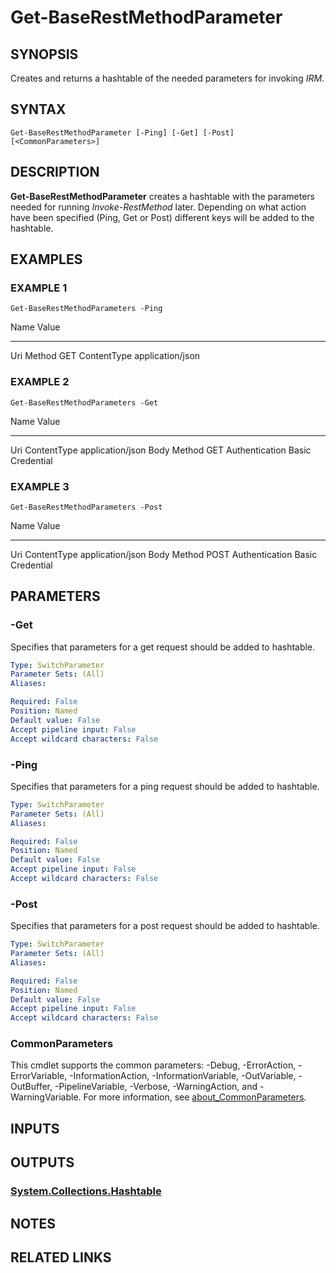 # Get-BaseRestMethodParameter

## SYNOPSIS
Creates and returns a hashtable of the needed parameters for invoking *IRM*.

## SYNTAX

```
Get-BaseRestMethodParameter [-Ping] [-Get] [-Post] [<CommonParameters>]
```

## DESCRIPTION
**Get-BaseRestMethodParameter** creates a hashtable with the parameters needed for running *Invoke-RestMethod* later.
Depending on what action have been specified (Ping, Get or Post) different keys will be added to the hashtable.

## EXAMPLES

### EXAMPLE 1
```
Get-BaseRestMethodParameters -Ping
```

Name                           Value
----                           -----
Uri
Method                         GET
ContentType                    application/json

### EXAMPLE 2
```
Get-BaseRestMethodParameters -Get
```

Name                           Value
----                           -----
Uri
ContentType                    application/json
Body
Method                         GET
Authentication                 Basic
Credential

### EXAMPLE 3
```
Get-BaseRestMethodParameters -Post
```

Name                           Value
----                           -----
Uri
ContentType                    application/json
Body
Method                         POST
Authentication                 Basic
Credential

## PARAMETERS

### -Get
Specifies that parameters for a get request should be added to hashtable.

```yaml
Type: SwitchParameter
Parameter Sets: (All)
Aliases:

Required: False
Position: Named
Default value: False
Accept pipeline input: False
Accept wildcard characters: False
```

### -Ping
Specifies that parameters for a ping request should be added to hashtable.

```yaml
Type: SwitchParameter
Parameter Sets: (All)
Aliases:

Required: False
Position: Named
Default value: False
Accept pipeline input: False
Accept wildcard characters: False
```

### -Post
Specifies that parameters for a post request should be added to hashtable.

```yaml
Type: SwitchParameter
Parameter Sets: (All)
Aliases:

Required: False
Position: Named
Default value: False
Accept pipeline input: False
Accept wildcard characters: False
```

### CommonParameters
This cmdlet supports the common parameters: -Debug, -ErrorAction, -ErrorVariable, -InformationAction, -InformationVariable, -OutVariable, -OutBuffer, -PipelineVariable, -Verbose, -WarningAction, and -WarningVariable. For more information, see [about_CommonParameters](http://go.microsoft.com/fwlink/?LinkID=113216).

## INPUTS

## OUTPUTS

### [System.Collections.Hashtable](https://learn.microsoft.com/en-us/powershell/module/microsoft.powershell.core/about/about_hash_tables)
## NOTES

## RELATED LINKS
